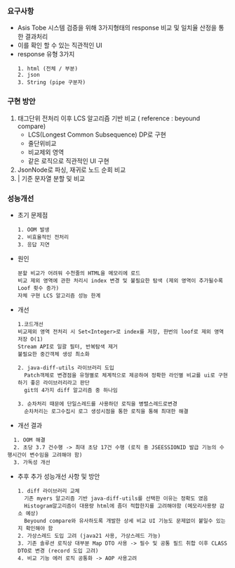 ### 요구사항

- Asis Tobe 시스템 검증을 위해 3가지형태의 response 비교 및 일치율 산정을 통한 결과처리
- 이를 확인 할 수 있는 직관적인 UI
- response 유형 3가지
  ```
  1. html (전체 / 부분)
  2. json
  3. String (pipe 구분자)
  ```
  
### 구현 방안

1. 태그단위 전처리 이후 LCS 알고리즘 기반 비교 ( reference : beyound compare)
   - LCS(Longest Common Subsequence) DP로 구현
   - 줄단위비교
   - 비교제외 영역
   - 같은 로직으로 직관적인 UI 구현
2. JsonNode로 파싱, 재귀로 노드 순회 비교
3. | 기준 문자열 분할 및 비교


### 성능개선

- 초기 문제점
  ```
  1. OOM 발생
  2. 비효율적인 전처리
  3. 응답 지연
  ```

- 원인
  ```
  분할 비교가 어려워 수천줄의 HTML을 메모리에 로드
  비교 제외 영역에 관한 처리시 index 변경 및 불필요한 탐색 (제외 영역이 추가될수록 Loof 횟수 증가)
  자체 구현 LCS 알고리즘 성능 한계
  ```

- 개선
  ```
  1.코드개선
  비교제외 영역 전처리 시 Set<Integer>로 index를 저장, 한번의 loof로 제외 영역 저장 O(1)
  Stream API로 일괄 필터, 반복탐색 제거
  불필요한 중간객체 생성 최소화

  2. java-diff-utils 라이브러리 도입
    Patch객체로 변경점을 유형별로 체계적으로 제공하여 정확한 라인별 비교를 ui로 구현하기 좋은 라이브러리라고 판단
    git의 4가지 diff 알고리즘 중 하나임

  3. 순차처리 때문에 단일스레드를 사용하던 로직을 병렬스레드로변경
    순차처리는 로그수집시 로그 생성시점을 통한 로직을 통해 최대한 해결 
  ```
  
- 개선 결과
```
  1. OOM 해결
  2. 초당 3.7 건수행 -> 최대 초당 17건 수행 (로직 중 JSEESSIONID 발급 기능의 수행시간이 변수임을 고려해야 함)
  3. 가독성 개선
```

- 추후 추가 성능개선 사항 및 방안
  ```
  1. diff 라이브러리 교체
    기존 myers 알고리즘 기반 java-diff-utils를 선택한 이유는 정확도 였음
    Histogram알고리즘이 대용량 html에 좀더 적합한지를 고려해야함 (메모리사용량 감소 예상)
    Beyound compare와 유사하도록 개발한 상세 비교 UI 기능도 문제없이 붙일수 있는지 확인해야 함  
  2. 가상스레드 도입 고려 (java21 사용, 가상스레드 가능)
  3. 기존 솔루션 로직상 대부분 Map DTO 사용 -> 필수 및 공통 필드 취합 이후 CLASS DTO로 변경 (record 도입 고려)
  4. 비교 기능 에러 로직 공통화 -> AOP 사용고려 
  ```

